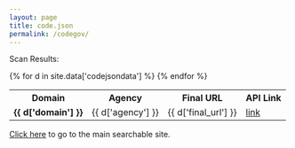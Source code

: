 ```yaml
---
layout: page
title: code.json
permalink: /codegov/
---
```


Scan Results:
<table>
	<tr>
		<th>Domain</th>
		<th>Agency</th>
		<th>Final URL</th>
		<th>API Link</th>
	</tr>
{% for d in site.data['codejsondata'] %}
	<tr>
		<td><strong>{{ d['domain'] }}</strong></td>
		<td>{{ d['agency'] }}</td>
		<td>{{ d['final_url'] }}</td>
		<td><a href="{{site.scanner_url}}api/v1/domains/{{ d['domain'] }}/">link</a></td>
	</tr>
{% endfor %}
</table>

<a href="{{site.scanner_url}}">Click here</a> to go to the main searchable site.
